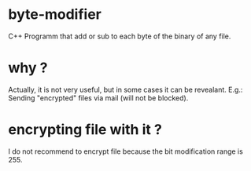 # byte-modifier
C++ Programm that add or sub to each byte of the binary of any file.

# why ?
Actually, it is not very useful, but in some cases it can be revealant.
E.g.: Sending "encrypted" files via mail (will not be blocked).

# encrypting file with it ?
I do not recommend to encrypt file because the bit modification range is 255.
